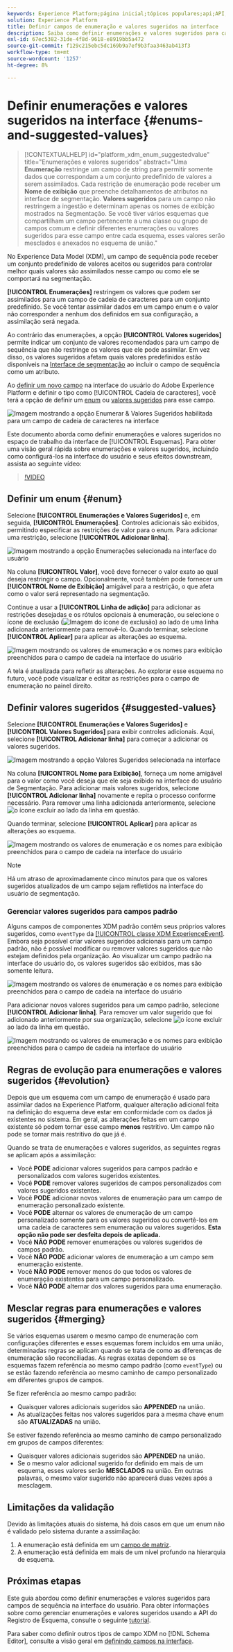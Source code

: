 ```yaml
---
keywords: Experience Platform;página inicial;tópicos populares;api;API;XDM;sistema XDM;modelo de dados de experiência;modelo de dados;ui;espaço de trabalho;enum;campo;
solution: Experience Platform
title: Definir campos de enumeração e valores sugeridos na interface
description: Saiba como definir enumerações e valores sugeridos para campos de sequência na interface do usuário do Experience Platform.
exl-id: 67ec5382-31de-4f8d-9618-e8919bb5a472
source-git-commit: f129c215ebc5dc169b9a7ef9b3faa3463ab413f3
workflow-type: tm+mt
source-wordcount: '1257'
ht-degree: 8%

---
```


# Definir enumerações e valores sugeridos na interface {#enums-and-suggested-values}

>[!CONTEXTUALHELP]
>id="platform_xdm_enum_suggestedvalue"
>title="Enumerações e valores sugeridos"
>abstract="Uma **Enumeração** restringe um campo de string para permitir somente dados que correspondam a um conjunto predefinido de valores a serem assimilados. Cada restrição de enumeração pode receber um **Nome de exibição** que preenche detalhamentos de atributos na interface de segmentação. **Valores sugeridos** para um campo não restringem a ingestão e determinam apenas os nomes de exibição mostrados na Segmentação. Se você tiver vários esquemas que compartilham um campo pertencente a uma classe ou grupo de campos comum e definir diferentes enumerações ou valores sugeridos para esse campo entre cada esquema, esses valores serão mesclados e anexados no esquema de união."

No Experience Data Model (XDM), um campo de sequência pode receber um conjunto predefinido de valores aceitos ou sugeridos para controlar melhor quais valores são assimilados nesse campo ou como ele se comportará na segmentação.

**[!UICONTROL Enumerações]** restringem os valores que podem ser assimilados para um campo de cadeia de caracteres para um conjunto predefinido. Se você tentar assimilar dados em um campo enum e o valor não corresponder a nenhum dos definidos em sua configuração, a assimilação será negada.

Ao contrário das enumerações, a opção **[!UICONTROL Valores sugeridos]** permite indicar um conjunto de valores recomendados para um campo de sequência que não restringe os valores que ele pode assimilar. Em vez disso, os valores sugeridos afetam quais valores predefinidos estão disponíveis na [Interface de segmentação](../../../segmentation/ui/overview.md) ao incluir o campo de sequência como um atributo.

Ao [definir um novo campo](./overview.md#define) na interface do usuário do Adobe Experience Platform e definir o tipo como [!UICONTROL Cadeia de caracteres], você terá a opção de definir um [enum](#enum) ou [valores sugeridos](#suggested-values) para esse campo.

![Imagem mostrando a opção Enumerar &amp; Valores Sugeridos habilitada para um campo de cadeia de caracteres na interface](../../images/ui/fields/enum/enum-options-selected.png)

Este documento aborda como definir enumerações e valores sugeridos no espaço de trabalho da interface de [!UICONTROL Esquemas]. Para obter uma visão geral rápida sobre enumerações e valores sugeridos, incluindo como configurá-los na interface do usuário e seus efeitos downstream, assista ao seguinte vídeo:

>[!VIDEO](https://video.tv.adobe.com/v/3417877/?quality=12&learn=on&captions=por_br)

## Definir um enum {#enum}

Selecione **[!UICONTROL Enumerações e Valores Sugeridos]** e, em seguida, **[!UICONTROL Enumerações]**. Controles adicionais são exibidos, permitindo especificar as restrições de valor para o enum. Para adicionar uma restrição, selecione **[!UICONTROL Adicionar linha]**.

![Imagem mostrando a opção Enumerações selecionada na interface do usuário](../../images/ui/fields/enum/enum-add-row.png)

Na coluna **[!UICONTROL Valor]**, você deve fornecer o valor exato ao qual deseja restringir o campo. Opcionalmente, você também pode fornecer um **[!UICONTROL Nome de Exibição]** amigável para a restrição, o que afeta como o valor será representado na segmentação.

Continue a usar a **[!UICONTROL Linha de adição]** para adicionar as restrições desejadas e os rótulos opcionais à enumeração, ou selecione o ícone de exclusão (![Imagem do ícone de exclusão](/help/images/icons/remove-circle.png)) ao lado de uma linha adicionada anteriormente para removê-lo. Quando terminar, selecione **[!UICONTROL Aplicar]** para aplicar as alterações ao esquema.

![Imagem mostrando os valores de enumeração e os nomes para exibição preenchidos para o campo de cadeia na interface do usuário](../../images/ui/fields/enum/enum-confirm.png)

A tela é atualizada para refletir as alterações. Ao explorar esse esquema no futuro, você pode visualizar e editar as restrições para o campo de enumeração no painel direito.

## Definir valores sugeridos {#suggested-values}

Selecione **[!UICONTROL Enumerações e Valores Sugeridos]** e **[!UICONTROL Valores Sugeridos]** para exibir controles adicionais. Aqui, selecione **[!UICONTROL Adicionar linha]** para começar a adicionar os valores sugeridos.

![Imagem mostrando a opção Valores Sugeridos selecionada na interface](../../images/ui/fields/enum/suggested-add-row.png)

Na coluna **[!UICONTROL Nome para Exibição]**, forneça um nome amigável para o valor como você deseja que ele seja exibido na interface do usuário de Segmentação. Para adicionar mais valores sugeridos, selecione **[!UICONTROL Adicionar linha]** novamente e repita o processo conforme necessário. Para remover uma linha adicionada anteriormente, selecione ![o ícone excluir](/help/images/icons/remove-circle.png) ao lado da linha em questão.

Quando terminar, selecione **[!UICONTROL Aplicar]** para aplicar as alterações ao esquema.

![Imagem mostrando os valores de enumeração e os nomes para exibição preenchidos para o campo de cadeia na interface do usuário](../../images/ui/fields/enum/suggested-confirm.png)

>[!NOTE]
>
>Há um atraso de aproximadamente cinco minutos para que os valores sugeridos atualizados de um campo sejam refletidos na interface do usuário de segmentação.

### Gerenciar valores sugeridos para campos padrão

Alguns campos de componentes XDM padrão contêm seus próprios valores sugeridos, como `eventType` da [[!UICONTROL classe XDM ExperienceEvent]](../../classes/experienceevent.md). Embora seja possível criar valores sugeridos adicionais para um campo padrão, não é possível modificar ou remover valores sugeridos que não estejam definidos pela organização. Ao visualizar um campo padrão na interface do usuário do, os valores sugeridos são exibidos, mas são somente leitura.

![Imagem mostrando os valores de enumeração e os nomes para exibição preenchidos para o campo de cadeia na interface do usuário](../../images/ui/fields/enum/suggested-standard.png)

Para adicionar novos valores sugeridos para um campo padrão, selecione **[!UICONTROL Adicionar linha]**. Para remover um valor sugerido que foi adicionado anteriormente por sua organização, selecione ![o ícone excluir](/help/images/icons/remove-circle.png) ao lado da linha em questão.

![Imagem mostrando os valores de enumeração e os nomes para exibição preenchidos para o campo de cadeia na interface do usuário](../../images/ui/fields/enum/suggested-standard-add.png)

<!-- ### Removing suggested values for standard fields

Only suggested values that you define can be removed from a standard field. Existing suggested values can be disabled so that they no longer appear in the segmentation dropdown, but they cannot be removed outright.

For example, consider a profile schema where the a suggested value for the standard `person.gender` field is disabled:

![Image showing the enum values and display names filled out for the string field in the UI](../../images/ui/fields/enum/standard-enum-disabled.png)

In this example, the display name "[!UICONTROL Non-specific]" is now disabled from being shown in the segmentation dropdown list. However, the value `non_specific` is still part of the list of enumerated fields and is therefore still allowed on ingestion. In other words, you cannot disable the actual enum value for the standard field as it would go against the principle of only allowing changes that make a field less restrictive.

See the [section below](#evolution) for more information on the rules for updating enums and suggested values for existing schema fields. -->

## Regras de evolução para enumerações e valores sugeridos {#evolution}

Depois que um esquema com um campo de enumeração é usado para assimilar dados na Experience Platform, qualquer alteração adicional feita na definição do esquema deve estar em conformidade com os dados já existentes no sistema. Em geral, as alterações feitas em um campo existente só podem tornar esse campo **menos** restritivo. Um campo não pode se tornar mais restritivo do que já é.

Quando se trata de enumerações e valores sugeridos, as seguintes regras se aplicam após a assimilação:

* Você **PODE** adicionar valores sugeridos para campos padrão e personalizados com valores sugeridos existentes.
* Você **PODE** remover valores sugeridos de campos personalizados com valores sugeridos existentes.
* Você **PODE** adicionar novos valores de enumeração para um campo de enumeração personalizado existente.
* Você **PODE** alternar os valores de enumeração de um campo personalizado somente para os valores sugeridos ou convertê-los em uma cadeia de caracteres sem enumeração ou valores sugeridos. **Esta opção não pode ser desfeita depois de aplicada.**
* Você **NÃO PODE** remover enumerações ou valores sugeridos de campos padrão.
* Você **NÃO PODE** adicionar valores de enumeração a um campo sem enumeração existente.
* Você **NÃO PODE** remover menos do que todos os valores de enumeração existentes para um campo personalizado.
* Você **NÃO PODE** alternar dos valores sugeridos para uma enumeração.

## Mesclar regras para enumerações e valores sugeridos {#merging}

Se vários esquemas usarem o mesmo campo de enumeração com configurações diferentes e esses esquemas forem incluídos em uma união, determinadas regras se aplicam quando se trata de como as diferenças de enumeração são reconciliadas. As regras exatas dependem se os esquemas fazem referência ao mesmo campo padrão (como `eventType`) ou se estão fazendo referência ao mesmo caminho de campo personalizado em diferentes grupos de campos.

Se fizer referência ao mesmo campo padrão:

* Quaisquer valores adicionais sugeridos são **APPENDED** na união.
* As atualizações feitas nos valores sugeridos para a mesma chave enum são **ATUALIZADAS** na união.

Se estiver fazendo referência ao mesmo caminho de campo personalizado em grupos de campos diferentes:

* Quaisquer valores adicionais sugeridos são **APPENDED** na união.
* Se o mesmo valor adicional sugerido for definido em mais de um esquema, esses valores serão **MESCLADOS** na união. Em outras palavras, o mesmo valor sugerido não aparecerá duas vezes após a mesclagem.

## Limitações da validação

Devido às limitações atuais do sistema, há dois casos em que um enum não é validado pelo sistema durante a assimilação:

1. A enumeração está definida em um [campo de matriz](./array.md).
1. A enumeração está definida em mais de um nível profundo na hierarquia de esquema.

## Próximas etapas

Este guia abordou como definir enumerações e valores sugeridos para campos de sequência na interface do usuário. Para obter informações sobre como gerenciar enumerações e valores sugeridos usando a API do Registro de Esquema, consulte o seguinte [tutorial](../../tutorials/suggested-values.md).

Para saber como definir outros tipos de campo XDM no [!DNL Schema Editor], consulte a visão geral em [definindo campos na interface](./overview.md#special).

